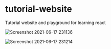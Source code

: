 # tutorial-website
Tutorial website and playground for learning react

![Screenshot 2021-06-17 231136](https://user-images.githubusercontent.com/22264090/122515050-bbb87d80-cfc1-11eb-9133-c200bffed5f0.png)

![Screenshot 2021-06-17 231214](https://user-images.githubusercontent.com/22264090/122515070-c246f500-cfc1-11eb-8b64-1d35ad74329f.png)
